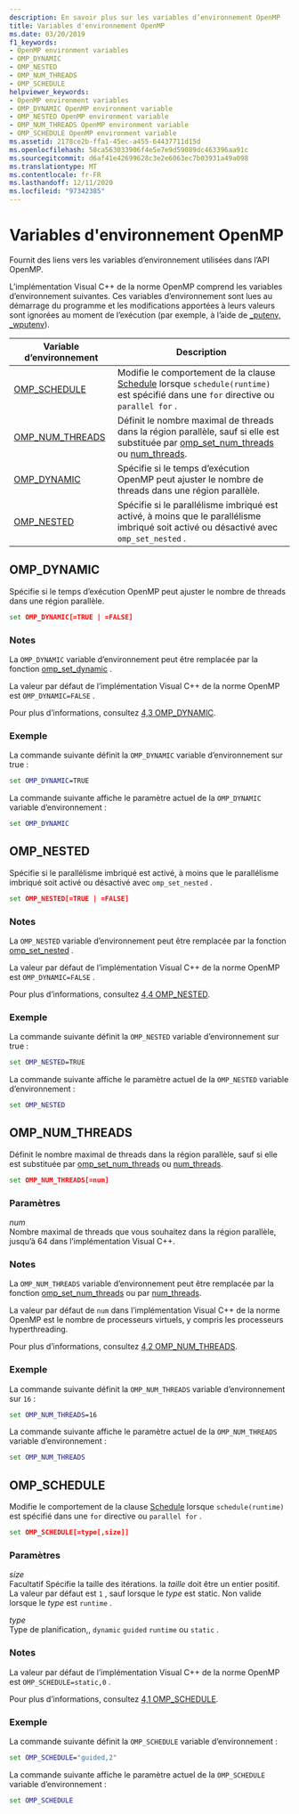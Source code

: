 ```yaml
---
description: En savoir plus sur les variables d’environnement OpenMP
title: Variables d'environnement OpenMP
ms.date: 03/20/2019
f1_keywords:
- OpenMP environment variables
- OMP_DYNAMIC
- OMP_NESTED
- OMP_NUM_THREADS
- OMP_SCHEDULE
helpviewer_keywords:
- OpenMP environment variables
- OMP_DYNAMIC OpenMP environment variable
- OMP_NESTED OpenMP environment variable
- OMP_NUM_THREADS OpenMP environment variable
- OMP_SCHEDULE OpenMP environment variable
ms.assetid: 2178ce2b-ffa1-45ec-a455-64437711d15d
ms.openlocfilehash: 58ca563033906f4e5e7e9d59089dc463396aa91c
ms.sourcegitcommit: d6af41e42699628c3e2e6063ec7b03931a49a098
ms.translationtype: MT
ms.contentlocale: fr-FR
ms.lasthandoff: 12/11/2020
ms.locfileid: "97342385"
---
```

# <a name="openmp-environment-variables"></a>Variables d'environnement OpenMP

Fournit des liens vers les variables d’environnement utilisées dans l’API OpenMP.

L’implémentation Visual C++ de la norme OpenMP comprend les variables d’environnement suivantes. Ces variables d’environnement sont lues au démarrage du programme et les modifications apportées à leurs valeurs sont ignorées au moment de l’exécution (par exemple, à l’aide de [_putenv, _wputenv](../../../c-runtime-library/reference/putenv-wputenv.md)).

|Variable d’environnement|Description|
|--------------------|-----------|
|[OMP_SCHEDULE](#omp-schedule)|Modifie le comportement de la clause [Schedule](openmp-clauses.md#schedule) lorsque `schedule(runtime)` est spécifié dans une `for` directive ou `parallel for` .|
|[OMP_NUM_THREADS](#omp-num-threads)|Définit le nombre maximal de threads dans la région parallèle, sauf si elle est substituée par [omp_set_num_threads](openmp-functions.md#omp-set-num-threads) ou [num_threads](openmp-clauses.md#num-threads).|
|[OMP_DYNAMIC](#omp-dynamic)|Spécifie si le temps d’exécution OpenMP peut ajuster le nombre de threads dans une région parallèle.|
|[OMP_NESTED](#omp-nested)|Spécifie si le parallélisme imbriqué est activé, à moins que le parallélisme imbriqué soit activé ou désactivé avec `omp_set_nested` .|

## <a name="omp_dynamic"></a><a name="omp-dynamic"></a> OMP_DYNAMIC

Spécifie si le temps d’exécution OpenMP peut ajuster le nombre de threads dans une région parallèle.

```cmd
set OMP_DYNAMIC[=TRUE | =FALSE]
```

### <a name="remarks"></a>Notes

La `OMP_DYNAMIC` variable d’environnement peut être remplacée par la fonction [omp_set_dynamic](openmp-functions.md#omp-set-dynamic) .

La valeur par défaut de l’implémentation Visual C++ de la norme OpenMP est `OMP_DYNAMIC=FALSE` .

Pour plus d’informations, consultez [4,3 OMP_DYNAMIC](../4-environment-variables.md#43-omp_dynamic).

### <a name="example"></a>Exemple

La commande suivante définit la `OMP_DYNAMIC` variable d’environnement sur true :

```cmd
set OMP_DYNAMIC=TRUE
```

La commande suivante affiche le paramètre actuel de la `OMP_DYNAMIC` variable d’environnement :

```cmd
set OMP_DYNAMIC
```

## <a name="omp_nested"></a><a name="omp-nested"></a> OMP_NESTED

Spécifie si le parallélisme imbriqué est activé, à moins que le parallélisme imbriqué soit activé ou désactivé avec `omp_set_nested` .

```cmd
set OMP_NESTED[=TRUE | =FALSE]
```

### <a name="remarks"></a>Notes

La `OMP_NESTED` variable d’environnement peut être remplacée par la fonction [omp_set_nested](openmp-functions.md#omp-set-nested) .

La valeur par défaut de l’implémentation Visual C++ de la norme OpenMP est `OMP_DYNAMIC=FALSE` .

Pour plus d’informations, consultez [4,4 OMP_NESTED](../4-environment-variables.md#44-omp_nested).

### <a name="example"></a>Exemple

La commande suivante définit la `OMP_NESTED` variable d’environnement sur true :

```cmd
set OMP_NESTED=TRUE
```

La commande suivante affiche le paramètre actuel de la `OMP_NESTED` variable d’environnement :

```cmd
set OMP_NESTED
```

## <a name="omp_num_threads"></a><a name="omp-num-threads"></a> OMP_NUM_THREADS

Définit le nombre maximal de threads dans la région parallèle, sauf si elle est substituée par [omp_set_num_threads](openmp-functions.md#omp-set-num-threads) ou [num_threads](openmp-clauses.md#num-threads).

```cmd
set OMP_NUM_THREADS[=num]
```

### <a name="parameters"></a>Paramètres

*num*<br/>
Nombre maximal de threads que vous souhaitez dans la région parallèle, jusqu’à 64 dans l’implémentation Visual C++.

### <a name="remarks"></a>Notes

La `OMP_NUM_THREADS` variable d’environnement peut être remplacée par la fonction [omp_set_num_threads](openmp-functions.md#omp-set-num-threads) ou par [num_threads](openmp-clauses.md#num-threads).

La valeur par défaut de `num` dans l’implémentation Visual C++ de la norme OpenMP est le nombre de processeurs virtuels, y compris les processeurs hyperthreading.

Pour plus d’informations, consultez [4,2 OMP_NUM_THREADS](../4-environment-variables.md#42-omp_num_threads).

### <a name="example"></a>Exemple

La commande suivante définit la `OMP_NUM_THREADS` variable d’environnement sur `16` :

```cmd
set OMP_NUM_THREADS=16
```

La commande suivante affiche le paramètre actuel de la `OMP_NUM_THREADS` variable d’environnement :

```cmd
set OMP_NUM_THREADS
```

## <a name="omp_schedule"></a><a name="omp-schedule"></a> OMP_SCHEDULE

Modifie le comportement de la clause [Schedule](openmp-clauses.md#schedule) lorsque `schedule(runtime)` est spécifié dans une `for` directive ou `parallel for` .

```cmd
set OMP_SCHEDULE[=type[,size]]
```

### <a name="parameters"></a>Paramètres

*size*<br/>
Facultatif Spécifie la taille des itérations. la *taille* doit être un entier positif. La valeur par défaut est `1` , sauf lorsque le *type* est static. Non valide lorsque le *type* est `runtime` .

*type*<br/>
Type de planification,, `dynamic` `guided` `runtime` ou `static` .

### <a name="remarks"></a>Notes

La valeur par défaut de l’implémentation Visual C++ de la norme OpenMP est `OMP_SCHEDULE=static,0` .

Pour plus d’informations, consultez [4,1 OMP_SCHEDULE](../4-environment-variables.md#41-omp_schedule).

### <a name="example"></a>Exemple

La commande suivante définit la `OMP_SCHEDULE` variable d’environnement :

```cmd
set OMP_SCHEDULE="guided,2"
```

La commande suivante affiche le paramètre actuel de la `OMP_SCHEDULE` variable d’environnement :

```cmd
set OMP_SCHEDULE
```
